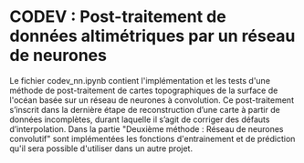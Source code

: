 # CODEV : Post-traitement de données altimétriques par un réseau de neurones
Le fichier codev_nn.ipynb contient l'implémentation et les tests d'une méthode de post-traitement de cartes topographiques de la surface de l'océan basée sur un réseau de neurones à convolution. Ce post-traitement s’inscrit dans la dernière étape de reconstruction d’une carte à partir de données incomplètes, durant laquelle il s’agit de corriger des défauts d’interpolation. Dans la partie "Deuxième méthode : Réseau de neurones convolutif" sont implémentées les fonctions d'entrainement et de prédiction qu'il sera possible d'utiliser dans un autre projet.
